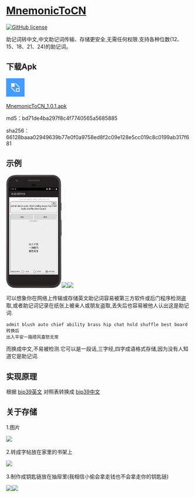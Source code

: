 # [MnemonicToCN](https://github.com/wyjsonGo/MnemonicToCN)

[![GitHub license](https://img.shields.io/badge/license-MIT-blue.svg)](https://github.com/wyjsonGo/GoRouter/blob/main/LICENSE)

助记词转中文,中文助记词传输、存储更安全,无需任何权限.支持各种位数(12、15、18、21、24)的助记词。

## 下载Apk
<img src="app/src/main/res/mipmap-xxhdpi/ic_launcher.png" width="50px">

[MnemonicToCN_1.0.1.apk](https://github.com/wyjsonGo/MnemonicToCN/releases/download/1.0.1/MnemonicToCN_1.0.1.apk)

md5：bd71de4ba297f8c4f7740565a5685885

sha256：66128baaa02949639b77e0f0a9758ed8f2c09e128e5cc019c8c0199ab317f681

## 示例
<img src="screenshot/4.png" width="30%"><img src="screenshot/3.png" width="30%"><img src="screenshot/1.png" width="30%">

可以想象你在网络上传输或存储英文助记词容易被第三方软件或后门程序检测盗取,或者助记词记录在纸张上被亲人或朋友盗取,丢失后也容易被他人认出这是助记词.

```
admit blush auto chief ability brass hip chat hold shuffle best board
转换后
出入平安一路顺风喜怒无常
```

而换成中文,不易被检测.它可以是一段话,三字经,四字成语格式存储,因为没有人知道它是助记词.

## 实现原理

根据
[bip39英文](https://github.com/bitcoin/bips/blob/master/bip-0039/english.txt)
对照表转换成
[bip39中文](https://github.com/bitcoin/bips/blob/master/bip-0039/chinese_simplified.txt)

## 关于存储
1.图片

<img src="screenshot/njy.png" width="150px">

2.转成字帖放在家里的书架上

<img src="screenshot/zt.png" width="240px">

3.制作成钥匙链放在抽屉里(我相信小偷会拿走钱也不会拿走你的钥匙链)

<img src="screenshot/ycl1.jpg" width="200px"><img src="screenshot/ycl2.jpg" width="200px">
